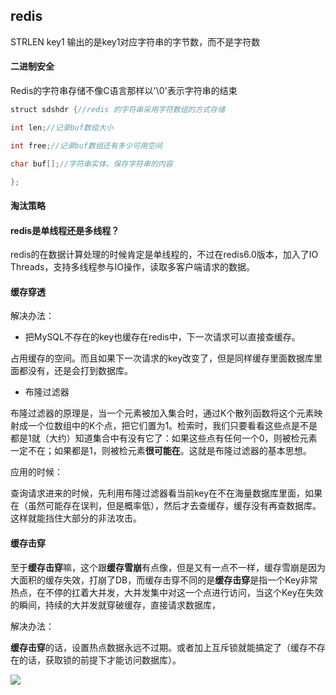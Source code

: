 ## redis

STRLEN key1 输出的是key1对应字符串的字节数，而不是字符数

#### 二进制安全

Redis的字符串存储不像C语言那样以'\0'表示字符串的结束

```java
struct sdshdr {//redis 的字符串采用字符数组的方式存储

int len;//记录buf数组大小

int free;//记录buf数组还有多少可用空间

char buf[];//字符串实体，保存字符串的内容

};
```

#### 淘汰策略



#### redis是单线程还是多线程？

redis的在数据计算处理的时候肯定是单线程的，不过在redis6.0版本，加入了IO Threads，支持多线程参与IO操作，读取多客户端请求的数据。

#### 缓存穿透

解决办法：

* 把MySQL不存在的key也缓存在redis中，下一次请求可以直接查缓存。

占用缓存的空间。而且如果下一次请求的key改变了，但是同样缓存里面数据库里面都没有，还是会打到数据库。

* 布隆过滤器

布隆过滤器的原理是，当一个元素被加入集合时，通过K个散列函数将这个元素映射成一个位数组中的K个点，把它们置为1。检索时，我们只要看看这些点是不是都是1就（大约）知道集合中有没有它了：如果这些点有任何一个0，则被检元素一定不在；如果都是1，则被检元素**很可能在**。这就是布隆过滤器的基本思想。

应用的时候：

查询请求进来的时候，先利用布隆过滤器看当前key在不在海量数据库里面，如果在（虽然可能存在误判，但是概率低），然后才去查缓存，缓存没有再查数据库。这样就能挡住大部分的非法攻击。

#### 缓存击穿

至于**缓存击穿**嘛，这个跟**缓存雪崩**有点像，但是又有一点不一样，缓存雪崩是因为大面积的缓存失效，打崩了DB，而缓存击穿不同的是**缓存击穿**是指一个Key非常热点，在不停的扛着大并发，大并发集中对这一个点进行访问，当这个Key在失效的瞬间，持续的大并发就穿破缓存，直接请求数据库，

解决办法：

**缓存击穿**的话，设置热点数据永远不过期。或者加上互斥锁就能搞定了（缓存不存在的话，获取锁的前提下才能访问数据库）。

![](C:\Users\kyrie\Pictures\缓存击穿解决方法.PNG)